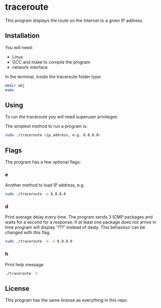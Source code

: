 # traceroute

This program displays the route on the Internet to a given IP address.

## Installation

You will need:

- Linux
- GCC and make to compile the program
- network interface

In the terminal, inside the traceroute folder type:

```bash
mkdir obj
make
```

## Using

To run the traceroute you will need superuser privileges.

The simplest method to run a program is:

```bash
sudo ./traceroute <ip_address, e.g. 8.8.8.8>
```

## Flags

The program has a few optional flags:

### e

Another method to load IP address, e.g.

```bash
sudo ./traceroute -e 8.8.8.8
```

### d

Print average delay every time. The program sends 3 ICMP packages and waits for a second for a response. If at least one package does not arrive in time program will display '???' instead of dealy. This behaviour can be changed with this flag.

```bash
sudo ./traceroute -d -e 8.8.8.8
```

### h

Print help message

```bash
./traceroute -h
```

## License

This program has the same license as everything in this repo.
